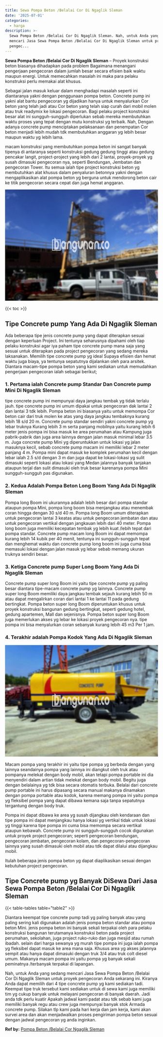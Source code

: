 ```yaml
---
title: Sewa Pompa Beton /Belalai Cor Di Ngaglik Sleman
date: '2025-07-01'
categories:
  - harga
description: >-
  Sewa Pompa Beton /Belalai Cor Di Ngaglik Sleman. Nah, untuk Anda yang sedang
  mencari Jasa Sewa Pompa Beton /Belalai Cor Di Ngaglik Sleman untuk proyek
  pengec...
---
```


**Sewa Pompa Beton /Belalai Cor Di Ngaglik Sleman** – Proyek konstruksi beton biasanya dihadapkan pada problem Bagaimana menangani pengerjaan pengecoran dalam jumlah besar secara efisien baik waktu maupun energi. Untuk memecahkan masalah ini maka para pelaku konstruksi perlu memakai alat khusus.

Sebagai jalan masuk keluar dalam menghadapi masalah seperti ini diantaranya yakni dengan penggunaan pompa beton. Concrete pump ini yakni alat bantu pengecoran yg dijadikan hanya untuk menyalurkan Cor beton yang telah jadi atau Cor beton yang telah siap curah dari mobil molen atau truk readymix ke lokasi pengecoran. Bagi pelaku project konstruksi besar alat ini sungguh-sungguh diperlukan sebab mereka membutuhkan waktu proses yang tepat dengan mutu konstruksi yg terbaik. Nah, Dengan adanya concrete pump menciptakan pelaksanaan dan penempatan Cor beton menjadi lebih mudah tdk membutuhkan anggaran yg lebih besar maupun waktu yg lebih lama.

macam konstruksi yang membutuhkan pompa beton ini sangat banyak tipenya di antaranya seperti konstruksi gedung gedung tinggi atau gedung pencakar langit, project-project yang lebih dari 2 lantai, proyek-proyek yg susah dimasuki pengecoran nya, seperti Bendungan, Jembatan dan pengecoran Tower. Itu semua ialah tipe project konstruksi beton yg membutuhkan alat khusus dalam penyaluran betonnya yakni dengan mengaplikasikan alat pompa beton yg berguna untuk mendorong beton cair ke titik pengecoran secara cepat dan juga hemat anggaran.

![Sewa Pompa Beton /Belalai Cor Di Ngaglik Sleman](/images/sewa-concrete-pump-15.png)

{{< toc >}}

## Tipe Concrete pump Yang Ada Di Ngaglik Sleman

Ada beberapa tipe jenis concrete pump yang dapat diterapkan sesuai dengan keperluan Project. Ini tentunya seharusnya dipahami oleh tiap pelaku konstruksi agar iya paham tipe concrete pump mana saja yang sesuai untuk diterapkan pada project pengecoran yang sedang mereka laksanakan. Memilih tipe concrete pump yg ideal Supaya efisien dan hemat waktu juga biaya, ya tentunya sepatutnya dijalankan oleh para arsitek. Diantara macam-tipe pompa beton yang kami sediakan untuk memudahkan pengerjaan pengecoran ialah sebagai berikut;

### 1\. Pertama ialah Concrete pump Standar Dan Concrete pump Mini Di Ngaglik Sleman

tipe concrete pump ini mempunyai daya jangkau tembak yg tidak terlalu jauh. tipe concrete pump ini umum dipakai untuk pengecoran dak lantai 2 dan lantai 3 tdk lebih. Pompa beton ini biasanya yaitu untuk memompa Cor beton cair dari truk molen ke atas yang daya jangkau tembaknya kurang lebih 18 s/d 20 m. Concrete pump standar sendiri yakni concrete pump yg lebar truknya Kurang lebih 3 m serta panjang mobilnya yaitu kurang lebih 6 meter jenis pompa ini bisa masuk ke area perumahan atau Kampung juga pabrik-pabrik dan juga area lainnya dengan jalan masuk minimal lebar 3.5 m. Juga concrete pump Mini yg diperuntukkan untuk lokasi yg jalan masuknya kecil, sebab concrete pump macam ini memiliki lebar 2 meter panjang 4 m. Pompa mini dapat masuk ke komplek perumahan kecil dengan lebar ialah 2.5 s/d dengan 3 m dan juga dapat ke lokasi-lokasi yg sulit dimasuki seperti lokasi atau lokasi yang Medan jalannya banyak tanjakan ataupun terjal dan sulit dimasuki oleh truk besar karenanya pompa Mini sungguh-sungguh pas digunakan.

### 2\. Kedua Adalah Pompa Beton Long Boom Yang Ada Di Ngaglik Sleman

Pompa long Boom ini ukurannya adalah lebih besar dari pompa standar ataupun pompa Mini, pompa long boom bisa menjangkau atau menembak coran hingga dengan 30 s/d 40 m. Pompa long Boom umum diterapkan untuk pengecoran lantai 3 keatas atau untuk pengecoran jembatan dan atau untuk pengecoran vertikal dengan jangkauan lebih dari 40 meter. Pompa long boom juga memiliki kecepatan tembak yg lebih kuat /lebih tepat dari pompa standar. Concrete pump macam long Boom ini dapat memompa kurang lebih 14 kubik per 40 menit, tentunya ini sungguh-sungguh tepat dan menghemat waktu dan concrete pump long boom ini juga cuma bisa memasuki lokasi dengan jalan masuk yg lebar sebab memang ukuran truknya sendiri besar.

### 3\. Ketiga Concrete pump Super Long Boom Yang Ada Di Ngaglik Sleman

Concrete pump super long Boom ini yaitu tipe concrete pump yg paling besar diantara tipe-macam concrete pump yg lainnya. Concrete pump super long Boom memiliki daya jangkau tembak sejauh kurang lebih 50 m atau dapat mengalirkan coran dari lantai 1 ke lantai 11 pada gedung bertingkat. Pompa beton super long Boom diperuntukan khusus untuk proyek konstruksi bangunan gedung bertingkat, seperti gedung hotel, gedung apartemen, Mall dan sejenisnya. Pompa beton super long Boom juga memerlukan akses yg lebar ke lokasi proyek pengecoran nya. tipe pompa ini bisa menyalurkan coran sebanyak kurang lebih 45 m3 Per 1 jam.

### 4\. Terakhir adalah Pompa Kodok Yang Ada Di Ngaglik Sleman

![Sewa Pompa Beton /Belalai Cor Di Ngaglik Sleman](/images/sewa-concrete-pump-09.png)

Macam pompa yang terakhir ini yaitu tipe pompa yg berbeda dengan yang lainnya seandainya pompa yang lainnya ini diangkut oleh truk atau pompanya melekat dengan body mobil, akan tetapi pompa portable ini dia menyendiri dalam artian tidak melekat dengan body mobil. Begitu juga dengan belalainya yg tdk bisa secara otomatis terbuka. Belalai dari concrete pump portable ini harus dipasang secara manual makanya dinamakan dengan pompa portable atau kodok, karena memang pompa ini yaitu pompa yg fleksibel pompa yang dapat dibawa kemana saja tanpa sepatutnya tergantung dengan body truk.

Pompa ini dapat dibawa ke area yg susah dijangkau oleh kendaraan dan tipe pompa ini dapat menjangkau hanya lokasi yg vertikal tidak untuk lokasi yg tinggi karena tipe pompa ini cuma bisa memompa secara vertikal ataupun kebawah. Concrete pump ini sungguh-sungguh cocok digunakan untuk proyek project pengecoran; seperti pengecoran bendungan, pengecoran jembatan, pengecoran kolam, dan pengecoran-pengecoran lainnya yang susah dimasuki oleh mobil atau tdk dapat dilalui atau dijangkau mobil.

Itulah beberapa jenis pompa beton yg dapat diaplikasikan sesuai dengan kebutuhan project pengecoran.

## Tipe Concrete pump yg Banyak DiSewa Dari Jasa Sewa Pompa Beton /Belalai Cor Di Ngaglik Sleman

{{< table-tables table="table2" >}}

Diantara keempat tipe concrete pump tadi yg paling banyak atau yang paling sering kali digunakan adalah jenis pompa beton standar atau pompa beton Mini. jenis pompa beton ini banyak sekali terpakai oleh para pelaku konstruksi bangunan terutamanya konstruksi beton pada project perumahan, sekolahan, juga project ruko-ruko dan juga mesjid atau rumah ibadah. selain dari harga sewanya yg murah tipe pompa ini juga ialah pompa yg fleksibel dapat masuk ke area mana saja. Khusus area yg akses jalannya sempit atau hanya dapat dimasuki dengan truk 3/4 atau truk colt diesel umum. Makanya macam pompa ini yaitu pompa yg banyak sekali peminatnya /terbanyak terpakai di lapangan.

Nah, untuk Anda yang sedang mencari Jasa Sewa Pompa Beton /Belalai Cor Di Ngaglik Sleman untuk proyek pengecoran Anda sekarang ini. Kiranya Anda dapat memilih dari 4 tipe concrete pump yg kami sediakan tadi. Keempat tipe truk tersebut kami sediakan untuk di sewa kami juga memiliki tim yg cukup banyak untuk melayani pengecoran di banyak daerah. Jadi anda tdk perlu kuatir Apakah jadwal kami padat atau tdk sebab kami juga memiliki banyak regu atau crew juga mempunyai banyak stok Armada concrete pump. Silakan tlp kami pada hari kerja dan jam kerja, kami akan survei area dan akan menjadwalkan proses pengiriman pompa beton sesuai dengan jadwal pengecoran yg anda inginkan.

**Ref by:** [Pompa Beton /Belalai Cor Ngaglik Sleman](https://id.wikipedia.org/wiki/Pompa)
